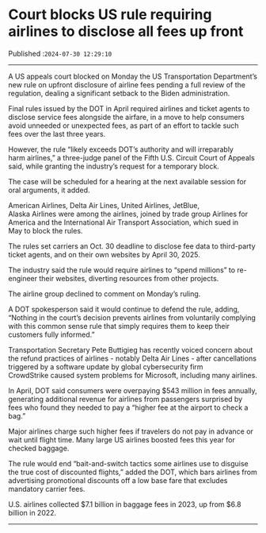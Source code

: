 # Court blocks US rule requiring airlines to disclose all fees up front

Published :`2024-07-30 12:29:10`

---

A US appeals court blocked on Monday the US Transportation Department’s new rule on upfront disclosure of airline fees pending a full review of the regulation, dealing a significant setback to the Biden administration.

Final rules issued by the DOT in April required airlines and ticket agents to disclose service fees alongside the airfare, in a move to help consumers avoid unneeded or unexpected fees, as part of an effort to tackle such fees over the last three years.

However, the rule “likely exceeds DOT’s authority and will irreparably harm airlines,” a three-judge panel of the Fifth U.S. Circuit Court of Appeals said, while granting the industry’s request for a temporary block.

The case will be scheduled for a hearing at the next available session for oral arguments, it added.

American Airlines, Delta Air Lines, United Airlines, JetBlue, Alaska Airlines were among the airlines, joined by trade group Airlines for America and the International Air Transport Association, which sued in May to block the rules.

The rules set carriers an Oct. 30 deadline to disclose fee data to third-party ticket agents, and on their own websites by April 30, 2025.

The industry said the rule would require airlines to “spend millions” to re-engineer their websites, diverting resources from other projects.

The airline group declined to comment on Monday’s ruling.

A DOT spokesperson said it would continue to defend the rule, adding, “Nothing in the court’s decision prevents airlines from voluntarily complying with this common sense rule that simply requires them to keep their customers fully informed.”

Transportation Secretary Pete Buttigieg has recently voiced concern about the refund practices of airlines - notably Delta Air Lines - after cancellations triggered by a software update by global cybersecurity firm CrowdStrike caused system problems for Microsoft, including many airlines.

In April, DOT said consumers were overpaying $543 million in fees annually, generating additional revenue for airlines from passengers surprised by fees who found they needed to pay a “higher fee at the airport to check a bag.”

Major airlines charge such higher fees if travelers do not pay in advance or wait until flight time. Many large US airlines boosted fees this year for checked baggage.

The rule would end “bait-and-switch tactics some airlines use to disguise the true cost of discounted flights,” added the DOT, which bars airlines from advertising promotional discounts off a low base fare that excludes mandatory carrier fees.

U.S. airlines collected $7.1 billion in baggage fees in 2023, up from $6.8 billion in 2022.

---

